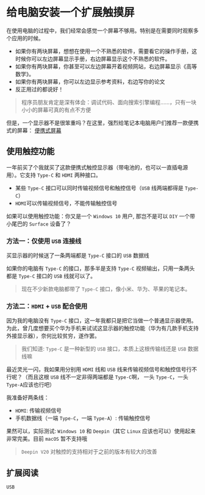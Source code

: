 # 给电脑安装一个扩展触摸屏

在使用电脑的过程中，我们经常会感觉一个屏幕不够用。特别是在需要同时观察多个应用的时候。
- 如果你有两块屏幕，想想在使用一个不熟悉的软件，需要看它的操作手册，这时候你可以左边屏幕显示手册，右边屏幕显示这个不熟悉的软件。
- 如果你有两块屏幕，你甚至可以左边屏幕开着视频网站，右边屏幕显示《高等数学》。
- 如果你有两块屏幕，你可以左边显示参考资料，右边写你的论文
- 反正用过的都说好！

> 程序员朋友肯定是深有体会：调试代码、面向搜索引擎编程......，只有一块小小的屏幕可真的有点不方便

但是，一个显示器不是很笨重吗？在这里，强烈给笔记本电脑用户们推荐一款便携式的屏幕：
[便携式屏幕](monitor.png)

## 使用触控功能

一年前买了个我就买了这款便携式触控显示器（带电池的，也可以一直插电源用）。它支持 `Type-C` 和 `HDMI` 两种接口。

- 某些 `Type-C` 接口可以同时传输视频信号和触控信号（`USB` 线两端都得是 `Type-C`）
- `HDMI`可以传输视频信号，不能传输触控信号

如果可以使用触控功能：你又是一个 `Windows 10` 用户, 那岂不是可以 `DIY` 一个带小尾巴的 `Surface` 设备了？


### 方法一：仅使用 `USB` 连接线 

买显示器的时候送了一条两端都是 `Type-C` 接口的 `USB` 数据线

如果你的电脑有 `Type-C` 的接口，那多半是支持 `Type-C` 视频输出，只用一条两头都是 `Type-C` 接口的 `USB` 线就可以了。

> 现在不少新款电脑都带了 `Type-C` 接口，像小米、华为、苹果的笔记本。

### 方法二：`HDMI` + `USB` 配合使用

因为我的电脑没有 `Type-C` 接口，这一年我都只是把它当做一个普通显示器使用。为此，曾几度想要买个华为手机来试试这显示器的触控功能（华为有几款手机支持外接显示器），奈何比较贫穷，遂作罢。

> 我们知道: `Type-C` 是一种新型的 `USB` 接口，本质上这根传输线还是 `USB` 数据线嘛

最近灵光一闪，我如果用分别用 `HDMI` 线和 `USB` 线来传输视频信号和触控信号行不行呢？（而且这根 `USB` 线不一定非得两端都是 `Type-C`啊， 一头 `Type-C`，一头 `Type-A`应该也行吧）

我准备好两条线：
- `HDMI`: 传输视频信号
- 手机数据线（一端 `Type-C`，一端 `Type-A`）: 传输触控信号

果然可以，实际测试: `Windows 10` 和 `Deepin`（其它 `Linux` 应该也可以）使用起来非常完美。目前 `macOS` 暂不支持哦

> `Deepin V20` 对触控的支持相对于之前的版本有较大的改善

## 扩展阅读

`USB`
